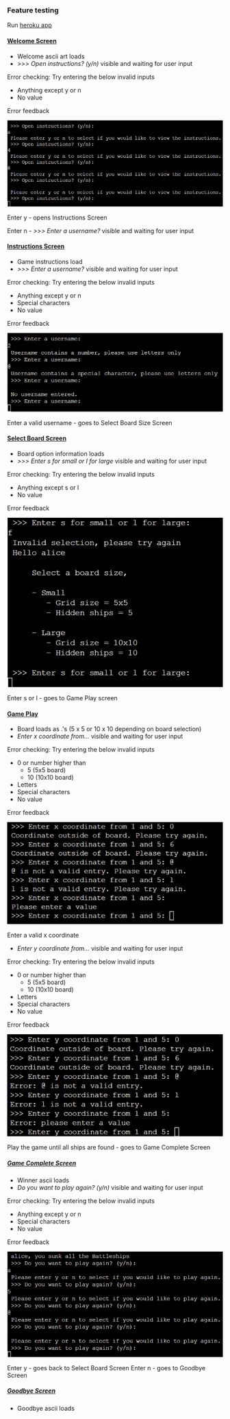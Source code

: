 ### Feature testing
Run [heroku app](https://battleships-am.herokuapp.com/)

#### [Welcome Screen](#welcome-screen)
-  Welcome ascii art loads
-  _>>> Open instructions? (y/n)_ visible and waiting for user input

Error checking:
Try entering the below invalid inputs
-   Anything except y or n
-   No value

Error feedback

![input_errors_view_instructions](/readme_scsreenshots/input_errors_view_instructions.png)

Enter y - opens Instructions Screen

Enter n - _>>> Enter a username?_ visible and waiting for user input

#### [Instructions Screen](#instructions-screen)
-   Game instructions load
-   _>>> Enter a username?_ visible and waiting for user input

Error checking:
Try entering the below invalid inputs
-   Anything except y or n
-   Special characters
-   No value

Error feedback

![input_errors_username](/readme_scsreenshots/input_errors_username.png)

Enter a valid username - goes to Select Board Size Screen

#### [Select Board Screen](#select-board-screen)
-   Board option information loads
-   _>>> Enter s for small or l for large_ visible and waiting for user input

Error checking:
Try entering the below invalid inputs
-   Anything except s or l
-   No value

Error feedback

![input_errors_board_selection](/readme_scsreenshots/input_errors_board_selection.png)

Enter s or l - goes to Game Play screen

#### [Game Play](#game-play)
-   Board loads as .'s (5 x 5 or 10 x 10 depending on board selection)
-   _Enter x coordinate from..._ visible and waiting for user input

Error checking:
Try entering the below invalid inputs
-   0 or number higher than
    -   5 (5x5 board)
    -   10  (10x10 board)
-   Letters
-   Special characters
-   No value

Error feedback

![input_error_x_coord](/readme_scsreenshots/input_error_x_coord.png)

Enter a valid x coordinate
-   _Enter y coordinate from..._ visible and waiting for user input

Error checking:
Try entering the below invalid inputs
-   0 or number higher than
    -   5 (5x5 board)
    -   10  (10x10 board)
-   Letters
-   Special characters
-   No value

Error feedback

![input_error_y_coord](/readme_scsreenshots/input_error_y_coord.png)

Play the game until all ships are found - goes to Game Complete Screen

##### [Game Complete Screen](#game-complete-screen)
-   Winner ascii loads
-   _Do you want to play again? (y/n)_ visible and waiting for user input

Error checking:
Try entering the below invalid inputs
-   Anything except y or n
-   Special characters
-   No value

Error feedback

![input_error_play_again](/readme_scsreenshots/input_error_play_again.png)

Enter y - goes back to Select Board Screen
Enter n - goes to Goodbye Screen

##### [Goodbye Screen](#goodbye-screen)
-   Goodbye ascii loads
